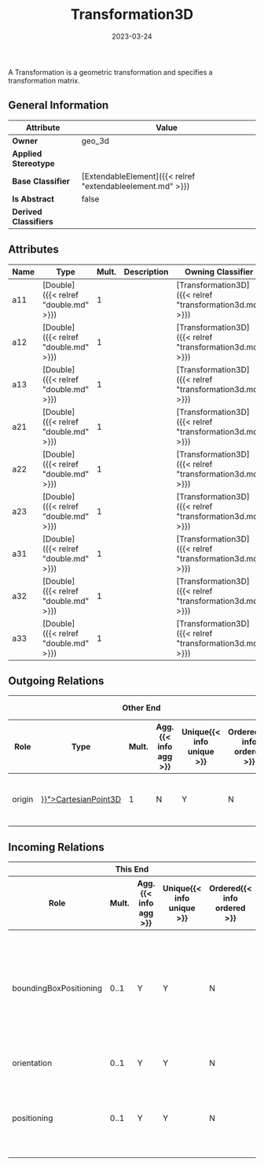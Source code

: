 ﻿---
title: Transformation3D
toc: false
type: specs
date: "2023-03-24"
draft: false
specification: VEC
version: 2.0.2
documentType: "Recommendation"
elementType: Class
classes:
  - Transformation3D
menu_name: vec-2.0.2
---
<p>A Transformation is a geometric transformation and specifies a transformation matrix.  </p>

## General Information

| Attribute               | Value |
|-------------------------|-------|
| **Owner**               | geo_3d |
| **Applied Stereotype**  |   |
| **Base Classifier**     | [ExtendableElement]({{< relref "extendableelement.md" >}})<br/>  |
| **Is Abstract**         | false |
| **Derived Classifiers** |   |

## Attributes
|  Name  |  Type  |  Mult.  |  Description  |  Owning Classifier  |
|--------|--------|---------|---------------|--------------|
|a11| [Double]({{< relref "double.md" >}}) | 1 |  | [Transformation3D]({{< relref "transformation3d.md" >}}) |
|a12| [Double]({{< relref "double.md" >}}) | 1 |  | [Transformation3D]({{< relref "transformation3d.md" >}}) |
|a13| [Double]({{< relref "double.md" >}}) | 1 |  | [Transformation3D]({{< relref "transformation3d.md" >}}) |
|a21| [Double]({{< relref "double.md" >}}) | 1 |  | [Transformation3D]({{< relref "transformation3d.md" >}}) |
|a22| [Double]({{< relref "double.md" >}}) | 1 |  | [Transformation3D]({{< relref "transformation3d.md" >}}) |
|a23| [Double]({{< relref "double.md" >}}) | 1 |  | [Transformation3D]({{< relref "transformation3d.md" >}}) |
|a31| [Double]({{< relref "double.md" >}}) | 1 |  | [Transformation3D]({{< relref "transformation3d.md" >}}) |
|a32| [Double]({{< relref "double.md" >}}) | 1 |  | [Transformation3D]({{< relref "transformation3d.md" >}}) |
|a33| [Double]({{< relref "double.md" >}}) | 1 |  | [Transformation3D]({{< relref "transformation3d.md" >}}) |

## Outgoing Relations
<table>
    <thead>
        <tr>
           <th colspan="6">Other End</th>
           <th colspan="1">This End</th>
           <th colspan="1">General</th>
        </tr>
        <tr>
           <th>Role</th>
           <th>Type</th>
           <th>Mult.</th>
           <th>Agg.{{< info agg >}}</th>
           <th>Unique{{< info unique >}}</th>
           <th>Ordered{{< info ordered >}}</th>
           <th>Mult.</th>
           <th>Description</th>
        </tr>
    <thead>
    <tbody>
    <tr>
        <td>origin</td>
        <td><a href="{{< relref "cartesianpoint3d.md" >}}">CartesianPoint3D</a></td>
        <td>1</td>
        <td>N</td>
        <td>Y</td>
        <td>N</td>
        <td>0..*</td>
        <td>Specifies the coordinates of the translation.</td>
    </tr>
    </tbody>
</table>

##  Incoming Relations
<table>
    <thead>
        <tr>
           <th colspan="5">This End</th>
           <th colspan="2">Other End</th>
           <th colspan="1">General</th>
        </tr>
        <tr>
           <th>Role</th>
           <th>Mult.</th>
           <th>Agg.{{< info agg >}}</th>
           <th>Unique{{< info unique >}}</th>
           <th>Ordered{{< info ordered >}}</th>
           <th>Type</th>
           <th>Mult.</th>
           <th>Description</th>
        </tr>
    <thead>
    <tbody>
    <tr>
        <td>boundingBoxPositioning</td>
        <td>0..1</td>
        <td>Y</td>
        <td>Y</td>
        <td>N</td>
        <td><a href="{{< relref "localgeometryspecification.md" >}}">LocalGeometrySpecification</a></td>
        <td>0..1</td>
        <td><p> The transformation that defines the positioning of the bounding box in coordinate system of the component.      </p></td>
    </tr>
    <tr>
        <td>orientation</td>
        <td>0..1</td>
        <td>Y</td>
        <td>Y</td>
        <td>N</td>
        <td><a href="{{< relref "occurrenceorusageviewitem3d.md" >}}">OccurrenceOrUsageViewItem3D</a></td>
        <td>0..1</td>
        <td>Specifies the orientation of the view item.</td>
    </tr>
    <tr>
        <td>positioning</td>
        <td>0..1</td>
        <td>Y</td>
        <td>Y</td>
        <td>N</td>
        <td><a href="{{< relref "buildingblockpositioning3d.md" >}}">BuildingBlockPositioning3D</a></td>
        <td>0..1</td>
        <td><p> Specifies the positioning of the building block in the harness geometry.      </p></td>
    </tr>
    </tbody>
</table>



